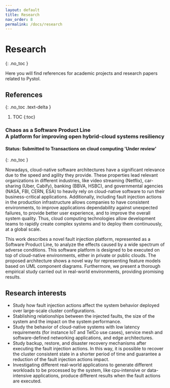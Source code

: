 ```yaml
---
layout: default
title: Research
nav_order: 8
permalink: /docs/research
---
```


# Research
{: .no_toc }

Here you will find references for academic projects and research papers related to Pystol.

## References
{: .no_toc .text-delta }

1. TOC
{:toc}

### Chaos as a Software Product Line <br/> A platform for improving open hybrid-cloud systems resiliency

#### Status: Submitted to Transactions on cloud computing 'Under review'
{: .no_toc }

Nowadays, cloud-native software architectures have a significant relevance due to the speed and agility they provide.
These properties lead relevant organizations in different industries, like video streaming (Netflix), car-sharing (Uber, Cabify), banking
(BBVA, HSBC), and governmental agencies (NASA, FBI, CERN, ESA) to heavily rely on cloud-native software to run their business-critical
applications. Additionally, including fault injection actions in the production infrastructure allows companies to have consistent
environments, to improve applications dependability against unexpected failures, to provide better user experience, and to improve the
overall system quality. Thus, cloud computing technologies allow development teams to rapidly create complex systems and to deploy
them continuously, at a global scale.

This work describes a novel fault injection platform, represented as a Software Product Line, to analyze the effects caused by a wide
spectrum of adverse conditions. This software platform is designed to be executed on top of cloud-native environments, either in private
or public clouds. The proposed architecture shows a novel way for representing feature models based on UML component diagrams.
Furthermore, we present a thorough empirical study carried out in real-world environments, providing promising results.

## Research interests

* Study how fault injection actions affect the system behavior deployed over large-scale cluster configurations.
* Stablishing relationships between the injected faults, the size of the system and the impact on the system performance.
* Study the behavior of cloud-native systems with low latency requirements (for instance IoT and TelCo use cases), service mesh and software-defined networking applications, and edge architectures.
* Study backup, restore, and disaster recovery mechanisms after executing the fault injection actions. In this way, it is possible to recover the cluster consistent state in a shorter period of time and guarantee a reduction of the fault injection actions impact.
* Investigating different real-world applications to generate different workloads to be processed by the system, like cpu-intensive or data-intensive applications, produce different results when the fault actions are executed.
